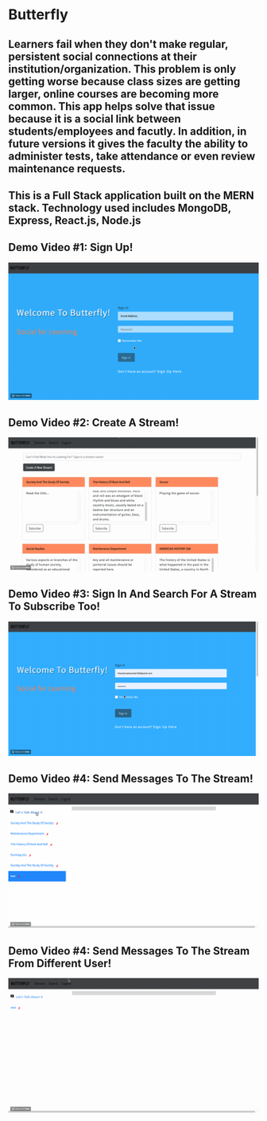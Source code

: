 # Butterfly

## Learners fail when they don't make regular, persistent social connections at their institution/organization. This problem is only getting worse because class sizes are getting larger, online courses are becoming more common. This app helps solve that issue because it is a social link between students/employees and facutly. In addition, in future versions it gives the faculty the ability to administer tests, take attendance or even review maintenance requests. 

## This is a Full Stack application built on the MERN stack. Technology used includes MongoDB, Express, React.js, Node.js


## Demo Video #1: Sign Up!
![](/client/public/images/1.gif)

## Demo Video #2: Create A Stream!
![](/client/public/images/3.gif)

## Demo Video #3: Sign In And Search For A Stream To Subscribe Too!
![](/client/public/images/2.gif)

## Demo Video #4: Send Messages To The Stream!
![](/client/public/images/4.gif)

## Demo Video #4: Send Messages To The Stream From Different User!
![](/client/public/images/5.gif)
